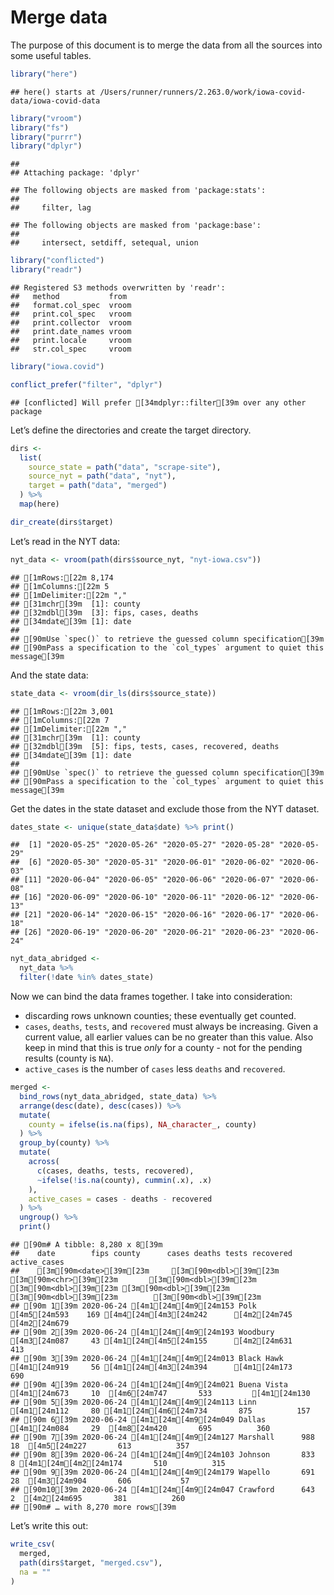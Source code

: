 Merge data
================

The purpose of this document is to merge the data from all the sources
into some useful tables.

``` r
library("here")
```

    ## here() starts at /Users/runner/runners/2.263.0/work/iowa-covid-data/iowa-covid-data

``` r
library("vroom")
library("fs")
library("purrr")
library("dplyr")
```

    ## 
    ## Attaching package: 'dplyr'

    ## The following objects are masked from 'package:stats':
    ## 
    ##     filter, lag

    ## The following objects are masked from 'package:base':
    ## 
    ##     intersect, setdiff, setequal, union

``` r
library("conflicted")
library("readr")
```

    ## Registered S3 methods overwritten by 'readr':
    ##   method           from 
    ##   format.col_spec  vroom
    ##   print.col_spec   vroom
    ##   print.collector  vroom
    ##   print.date_names vroom
    ##   print.locale     vroom
    ##   str.col_spec     vroom

``` r
library("iowa.covid")

conflict_prefer("filter", "dplyr")
```

    ## [conflicted] Will prefer [34mdplyr::filter[39m over any other package

Let’s define the directories and create the target directory.

``` r
dirs <- 
  list(
    source_state = path("data", "scrape-site"),
    source_nyt = path("data", "nyt"),
    target = path("data", "merged")  
  ) %>%
  map(here)

dir_create(dirs$target)
```

Let’s read in the NYT data:

``` r
nyt_data <- vroom(path(dirs$source_nyt, "nyt-iowa.csv"))
```

    ## [1mRows:[22m 8,174
    ## [1mColumns:[22m 5
    ## [1mDelimiter:[22m ","
    ## [31mchr[39m  [1]: county
    ## [32mdbl[39m  [3]: fips, cases, deaths
    ## [34mdate[39m [1]: date
    ## 
    ## [90mUse `spec()` to retrieve the guessed column specification[39m
    ## [90mPass a specification to the `col_types` argument to quiet this message[39m

And the state data:

``` r
state_data <- vroom(dir_ls(dirs$source_state))
```

    ## [1mRows:[22m 3,001
    ## [1mColumns:[22m 7
    ## [1mDelimiter:[22m ","
    ## [31mchr[39m  [1]: county
    ## [32mdbl[39m  [5]: fips, tests, cases, recovered, deaths
    ## [34mdate[39m [1]: date
    ## 
    ## [90mUse `spec()` to retrieve the guessed column specification[39m
    ## [90mPass a specification to the `col_types` argument to quiet this message[39m

Get the dates in the state dataset and exclude those from the NYT
dataset.

``` r
dates_state <- unique(state_data$date) %>% print() 
```

    ##  [1] "2020-05-25" "2020-05-26" "2020-05-27" "2020-05-28" "2020-05-29"
    ##  [6] "2020-05-30" "2020-05-31" "2020-06-01" "2020-06-02" "2020-06-03"
    ## [11] "2020-06-04" "2020-06-05" "2020-06-06" "2020-06-07" "2020-06-08"
    ## [16] "2020-06-09" "2020-06-10" "2020-06-11" "2020-06-12" "2020-06-13"
    ## [21] "2020-06-14" "2020-06-15" "2020-06-16" "2020-06-17" "2020-06-18"
    ## [26] "2020-06-19" "2020-06-20" "2020-06-21" "2020-06-23" "2020-06-24"

``` r
nyt_data_abridged <- 
  nyt_data %>%
  filter(!date %in% dates_state)
```

Now we can bind the data frames together. I take into consideration:

  - discarding rows unknown counties; these eventually get counted.
  - `cases`, `deaths`, `tests`, and `recovered` must always be
    increasing. Given a current value, all earlier values can be no
    greater than this value. Also keep in mind that this is true *only*
    for a county - not for the pending results (county is `NA`).
  - `active_cases` is the number of `cases` less `deaths` and
    `recovered`.

<!-- end list -->

``` r
merged <- 
  bind_rows(nyt_data_abridged, state_data) %>%
  arrange(desc(date), desc(cases)) %>%
  mutate(
    county = ifelse(is.na(fips), NA_character_, county)
  ) %>%
  group_by(county) %>%
  mutate(
    across(
      c(cases, deaths, tests, recovered),
      ~ifelse(!is.na(county), cummin(.x), .x)
    ),
    active_cases = cases - deaths - recovered
  ) %>%
  ungroup() %>%
  print()
```

    ## [90m# A tibble: 8,280 x 8[39m
    ##    date        fips county      cases deaths tests recovered active_cases
    ##    [3m[90m<date>[39m[23m     [3m[90m<dbl>[39m[23m [3m[90m<chr>[39m[23m       [3m[90m<dbl>[39m[23m  [3m[90m<dbl>[39m[23m [3m[90m<dbl>[39m[23m     [3m[90m<dbl>[39m[23m        [3m[90m<dbl>[39m[23m
    ## [90m 1[39m 2020-06-24 [4m1[24m[4m9[24m153 Polk         [4m5[24m593    169 [4m4[24m[4m3[24m242      [4m2[24m745         [4m2[24m679
    ## [90m 2[39m 2020-06-24 [4m1[24m[4m9[24m193 Woodbury     [4m3[24m087     43 [4m1[24m[4m5[24m155      [4m2[24m631          413
    ## [90m 3[39m 2020-06-24 [4m1[24m[4m9[24m013 Black Hawk   [4m1[24m919     56 [4m1[24m[4m3[24m394      [4m1[24m173          690
    ## [90m 4[39m 2020-06-24 [4m1[24m[4m9[24m021 Buena Vista  [4m1[24m673     10  [4m6[24m747       533         [4m1[24m130
    ## [90m 5[39m 2020-06-24 [4m1[24m[4m9[24m113 Linn         [4m1[24m112     80 [4m1[24m[4m6[24m734       875          157
    ## [90m 6[39m 2020-06-24 [4m1[24m[4m9[24m049 Dallas       [4m1[24m084     29  [4m8[24m420       695          360
    ## [90m 7[39m 2020-06-24 [4m1[24m[4m9[24m127 Marshall      988     18  [4m5[24m227       613          357
    ## [90m 8[39m 2020-06-24 [4m1[24m[4m9[24m103 Johnson       833      8 [4m1[24m[4m2[24m174       510          315
    ## [90m 9[39m 2020-06-24 [4m1[24m[4m9[24m179 Wapello       691     28  [4m3[24m904       606           57
    ## [90m10[39m 2020-06-24 [4m1[24m[4m9[24m047 Crawford      643      2  [4m2[24m695       381          260
    ## [90m# … with 8,270 more rows[39m

Let’s write this out:

``` r
write_csv(
  merged,
  path(dirs$target, "merged.csv"),
  na = ""
)
```

